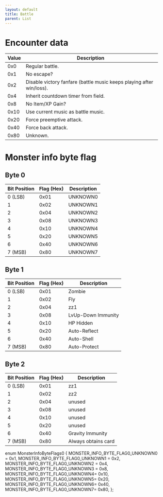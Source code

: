 ```yaml
---
layout: default
title: Battle
parent: List
---
```



# Encounter data

| Value | Description                                                          |
|-------|----------------------------------------------------------------------|
| 0x0   | Regular battle.                                                      |
| 0x1   | No escape?                                                           |
| 0x2   | Disable victory fanfare (battle music keeps playing after win/loss). |
| 0x4   | Inherit countdown timer from field.                                  |
| 0x8   | No Item/XP Gain?                                                     |
| 0x10  | Use current music as battle music.                                   |
| 0x20  | Force preemptive attack.                                             |
| 0x40  | Force back attack.                                                   |
| 0x80  | Unknown.                                                             |

# Monster info byte flag


## Byte 0

| Bit Position | Flag (Hex) | Description |
|--------------|------------|-------------|
| 0 (LSB)      | 0x01       | UNKNOWN0    |
| 1            | 0x02       | UNKNOWN1    |
| 2            | 0x04       | UNKNOWN2    |
| 3            | 0x08       | UNKNOWN3    |
| 4            | 0x10       | UNKNOWN4    |
| 5            | 0x20       | UNKNOWN5    |
| 6            | 0x40       | UNKNOWN6    |
| 7 (MSB)      | 0x80       | UNKNOWN7    |


## Byte 1

| Bit Position | Flag (Hex) | Description           |
|--------------|------------|-----------------------|
| 0 (LSB)      | 0x01       | Zombie                |
| 1            | 0x02       | Fly                   |
| 2            | 0x04       | zz1                   |
| 3            | 0x08       | LvUp-Down Immunity    |
| 4            | 0x10       | HP Hidden             |
| 5            | 0x20       | Auto-Reflect          |
| 6            | 0x40       | Auto-Shell            |
| 7 (MSB)      | 0x80       | Auto-Protect          |

## Byte 2

| Bit Position | Flag (Hex) | Description           |
|--------------|------------|-----------------------|
| 0 (LSB)      | 0x01       | zz1                   |
| 1            | 0x02       | zz2                   |
| 2            | 0x04       | unused                |
| 3            | 0x08       | unused                |
| 4            | 0x10       | unused                |
| 5            | 0x20       | unused                |
| 6            | 0x40       | Gravity Immunity      |
| 7 (MSB)      | 0x80       | Always obtains card   |


enum MonsterInfoByteFlags0
{
  MONSTER_INFO_BYTE_FLAG0_UNKNOWN0 = 0x1,
  MONSTER_INFO_BYTE_FLAG0_UNKNOWN1 = 0x2,
  MONSTER_INFO_BYTE_FLAG0_UNKNOWN2 = 0x4,
  MONSTER_INFO_BYTE_FLAG0_UNKNOWN3 = 0x8,
  MONSTER_INFO_BYTE_FLAG0_UNKNOWN4= 0x10,
  MONSTER_INFO_BYTE_FLAG0_UNKNOWN5= 0x20,
  MONSTER_INFO_BYTE_FLAG0_UNKNOWN6= 0x40,
  MONSTER_INFO_BYTE_FLAG0_UNKNOWN7= 0x80,
};
